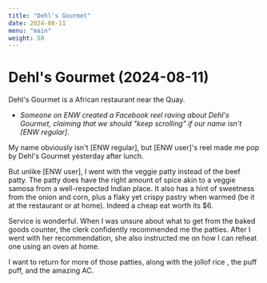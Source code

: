 ```yaml
---
title: "Dehl's Gourmet"
date: 2024-08-11
menu: "main"
weight: 50
---
```


# Dehl's Gourmet (2024-08-11)

Dehl's Gourmet is a African restaurant near the Quay.

* *Someone on ENW created a Facebook reel raving about Dehl's Gourmet, claiming that we should "keep scrolling" if our name isn't [ENW regular].*

My name obviously isn't [ENW regular], but [ENW user]'s reel made me pop by Dehl's Gourmet yesterday after lunch.

But unlike [ENW user], I went with the veggie patty instead of the beef patty. The patty does have the right amount of spice akin to a veggie samosa from a well-respected Indian place. It also has a hint of sweetness from the onion and corn, plus a flaky yet crispy pastry when warmed (be it at the restaurant or at home). Indeed a cheap eat worth its $6.

Service is wonderful. When I was unsure about what to get from the baked goods counter, the clerk confidently recommended me the patties. After I went with her recommendation, she also instructed me on how I can reheat one using an oven at home.

I want to return for more of those patties, along with the jollof rice , the puff puff, and the amazing AC.